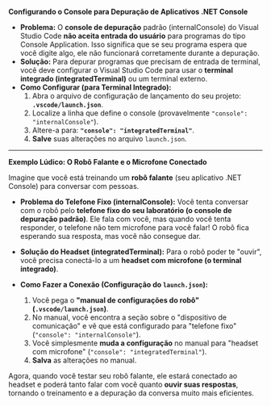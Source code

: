 **Configurando o Console para Depuração de Aplicativos .NET Console**

* **Problema:** O **console de depuração** padrão (internalConsole) do Visual Studio Code **não aceita entrada do usuário** para programas do tipo Console Application. Isso significa que se seu programa espera que você digite algo, ele não funcionará corretamente durante a depuração.
* **Solução:** Para depurar programas que precisam de entrada de terminal, você deve configurar o Visual Studio Code para usar o **terminal integrado (integratedTerminal)** ou um terminal externo.
* **Como Configurar (para Terminal Integrado):**
    1.  Abra o arquivo de configuração de lançamento do seu projeto: **`.vscode/launch.json`**.
    2.  Localize a linha que define o console (provavelmente `"console": "internalConsole"`).
    3.  Altere-a para: **`"console": "integratedTerminal"`**.
    4.  **Salve** suas alterações no arquivo `launch.json`.

---

**Exemplo Lúdico: O Robô Falante e o Microfone Conectado**

Imagine que você está treinando um **robô falante** (seu aplicativo .NET Console) para conversar com pessoas.

* **Problema do Telefone Fixo (internalConsole):** Você tenta conversar com o robô pelo **telefone fixo do seu laboratório (o console de depuração padrão)**. Ele fala com você, mas quando você tenta responder, o telefone não tem microfone para você falar! O robô fica esperando sua resposta, mas você não consegue dar.

* **Solução do Headset (integratedTerminal):** Para o robô poder te "ouvir", você precisa conectá-lo a um **headset com microfone (o terminal integrado)**.

* **Como Fazer a Conexão (Configuração do `launch.json`):**
    1.  Você pega o **"manual de configurações do robô" (`.vscode/launch.json`)**.
    2.  No manual, você encontra a seção sobre o "dispositivo de comunicação" e vê que está configurado para "telefone fixo" (`"console": "internalConsole"`).
    3.  Você simplesmente **muda a configuração** no manual para "headset com microfone" (`"console": "integratedTerminal"`).
    4.  **Salva** as alterações no manual.

Agora, quando você testar seu robô falante, ele estará conectado ao headset e poderá tanto falar com você quanto **ouvir suas respostas**, tornando o treinamento e a depuração da conversa muito mais eficientes.